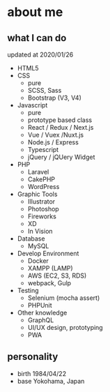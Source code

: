 # about me
## what I can do
updated at 2020/01/26
- HTML5
- CSS
  - pure
  - SCSS, Sass
  - Bootstrap (V3, V4)
- Javascript
  - pure
  - prototype based class
  - React / Redux / Next.js
  - Vue / Vuex /Nuxt.js
  - Node.js / Express
  - Typescript
  - jQuery / jQUery Widget
- PHP
  - Laravel
  - CakePHP
  - WordPress
- Graphic Tools
  - Illustrator
  - Photoshop
  - Fireworks
  - XD
  - In Vision
- Database
  - MySQL
- Develop Environment
  - Docker
  - XAMPP (LAMP)
  - AWS (EC2, S3, RDS)
  - webpack, Gulp
- Testing
  - Selenium (mocha assert)
  - PHPUnit
- Other knowledge
  - GraphQL
  - UI/UX design, prototyping
  - PWA

## personality
- birth 1984/04/22
- base Yokohama, Japan
